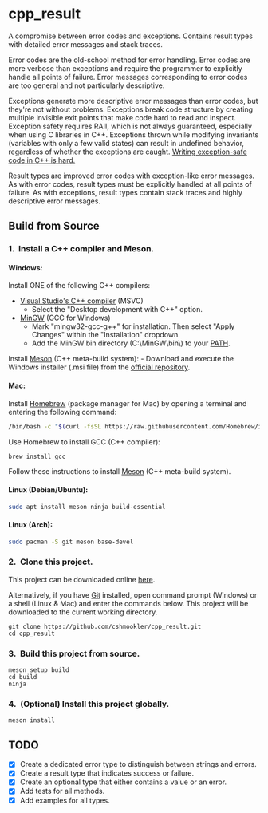 # **cpp_result**

A compromise between error codes and exceptions.  Contains result types with detailed error messages and stack traces.

Error codes are the old-school method for error handling.  Error codes are more verbose than exceptions and require the programmer to explicitly handle all points of failure.  Error messages corresponding to error codes are too general and not particularly descriptive.

Exceptions generate more descriptive error messages than error codes, but they're not without problems.  Exceptions break code structure by creating multiple invisible exit points that make code hard to read and inspect.  Exception safety requires RAII, which is not always guaranteed, especially when using C libraries in C++.  Exceptions thrown while modifying invariants (variables with only a few valid states) can result in undefined behavior, regardless of whether the exceptions are caught.  [Writing exception-safe code in C++ is hard.](https://stackoverflow.com/a/1849519)

Result types are improved error codes with exception-like error messages.  As with error codes, result types must be explicitly handled at all points of failure.  As with exceptions, result types contain stack traces and highly descriptive error messages.

## Build from Source

### 1.&nbsp; Install a C++ compiler and Meson.

#### Windows:

Install ONE of the following C++ compilers:

- [Visual Studio's C++ compiler](https://visualstudio.microsoft.com/downloads/) (MSVC)
    - Select the "Desktop development with C++" option.
- [MinGW](https://sourceforge.net/projects/mingw/) (GCC for Windows)
    - Mark "mingw32-gcc-g++" for installation. Then select "Apply Changes" within the "Installation" dropdown.
    - Add the MinGW bin directory (C:\\MinGW\\bin\\) to your [PATH](https://stackoverflow.com/questions/5733220/how-do-i-add-the-mingw-bin-directory-to-my-system-path).

Install [Meson](https://mesonbuild.com) (C++ meta-build system):
    - Download and execute the Windows installer (.msi file) from the [official repository](https://github.com/mesonbuild/meson/releases).

#### Mac:

Install [Homebrew](https://brew.sh/) (package manager for Mac) by opening a terminal and entering the following command:

```zsh
/bin/bash -c "$(curl -fsSL https://raw.githubusercontent.com/Homebrew/install/HEAD/install.sh)"
```

Use Homebrew to install GCC (C++ compiler):

```zsh
brew install gcc
```

Follow these instructions to install [Meson](https://mesonbuild.com/SimpleStart.html) (C++ meta-build system).

#### Linux (Debian/Ubuntu):

```bash
sudo apt install meson ninja build-essential
```

#### Linux (Arch):

```bash
sudo pacman -S git meson base-devel
```

### 2.&nbsp; Clone this project.

This project can be downloaded online [here](https://github.com/cshmookler/cpp_result).

Alternatively, if you have [Git](https://git-scm.com/downloads/) installed, open command prompt (Windows) or a shell (Linux & Mac) and enter the commands below.  This project will be downloaded to the current working directory.

```
git clone https://github.com/cshmookler/cpp_result.git
cd cpp_result
```

### 3.&nbsp; Build this project from source.

```
meson setup build
cd build
ninja
```

### 4.&nbsp; (Optional) Install this project globally.

```
meson install
```

## **TODO**

- [X] Create a dedicated error type to distinguish between strings and errors.
- [X] Create a result type that indicates success or failure.
- [X] Create an optional type that either contains a value or an error.
- [X] Add tests for all methods.
- [X] Add examples for all types.
